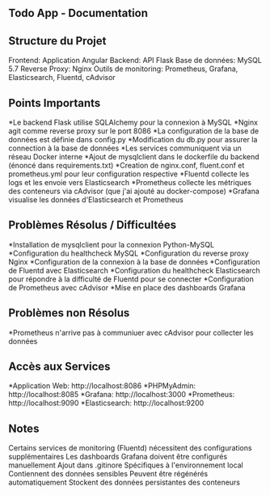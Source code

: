 ## Todo App - Documentation

## Structure du Projet
  Frontend: Application Angular
  Backend: API Flask
  Base de données: MySQL 5.7
  Reverse Proxy: Nginx
  Outils de monitoring: Prometheus, Grafana, Elasticsearch, Fluentd, cAdvisor

## Points Importants
*Le backend Flask utilise SQLAlchemy pour la connexion à MySQL
*Nginx agit comme reverse proxy sur le port 8086
*La configuration de la base de données est définie dans config.py
*Modification du db.py pour assurer la connection à la base de données
*Les services communiquent via un réseau Docker interne
*Ajout de mysqlclient dans le dockerfile du backend (énoncé dans requirements.txt)
*Creation de nginx.conf, fluent.conf et prometheus.yml pour leur configuration respective
*Fluentd collecte les logs et les envoie vers Elasticsearch
*Prometheus collecte les métriques des conteneurs via cAdvisor (que j'ai ajouté au docker-compose)
*Grafana visualise les données d'Elasticsearch et Prometheus

## Problèmes Résolus / Difficultées
*Installation de mysqlclient pour la connexion Python-MySQL
*Configuration du healthcheck MySQL
*Configuration du reverse proxy Nginx
*Configuration de la connexion à la base de données
*Configuration de Fluentd avec Elasticsearch
*Configuration du healthcheck Elasticsearch pour répondre à la difficulté de Fluentd pour se connecter
*Configuration de Prometheus avec cAdvisor
*Mise en place des dashboards Grafana

## Problèmes non Résolus
*Prometheus n'arrive pas à communiuer avec cAdvisor pour collecter les données

## Accès aux Services
*Application Web: http://localhost:8086
*PHPMyAdmin: http://localhost:8085
*Grafana: http://localhost:3000
*Prometheus: http://localhost:9090
*Elasticsearch: http://localhost:9200

## Notes
Certains services de monitoring (Fluentd) nécessitent des configurations supplémentaires
Les dashboards Grafana doivent être configurés manuellement
Ajout dans .gitinore 
Spécifiques à l'environnement local
Contiennent des données sensibles
Peuvent être régénérés automatiquement
Stockent des données persistantes des conteneurs
